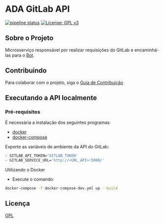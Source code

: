 # ADA GitLab API

[![pipeline status](https://gitlab.com/adabot/ada-gitlab/badges/devel/pipeline.svg)](https://gitlab.com/adabot/ada-gitlab/commits/devel) [![License: GPL v3](https://img.shields.io/badge/License-GPLv3-blue.svg)](https://www.gnu.org/licenses/gpl-3.0)

## Sobre o Projeto

Microsserviço responsável por realizar requisições do GitLab e encaminhá-las para o [Bot](https://github.com/fga-eps-mds/2019.1-ADA).

## Contribuindo

Para colaborar com o projeto, siga o [Guia de Contribuição](https://github.com/fga-eps-mds/2019.1-ADA/blob/master/CONTRIBUTING.md)

## Executando a API localmente

### Pré-requisitos

É necessária a instalação dos seguintes programas:

* [docker](https://docs.docker.com/install/)
* [docker-compose](https://docs.docker.com/compose/install/#install-compose)

Exporte as variáveis de ambiente da API do GitLab:

```sh
- GITLAB_API_TOKEN='GITLAB_TOKEN'
- GITLAB_SERVICE_URL='http://<URL_API>:5000/'
``` 

Utilizando o Docker

* Execute o comando:

```sh
docker-compose -f docker-compose-dev.yml up --build
```

## Licença

[GPL](https://opensource.org/licenses/GPL-3.0)